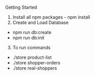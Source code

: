 Getting Started

1. Install all npm packages - npm install
2. Create and Load Database
  - npm run db:create
  - npm run db:init
3. To run commands
  - ./store product-list <product-section>
  - ./store shopper-orders <shopper-id>
  - ./store real-shoppers
